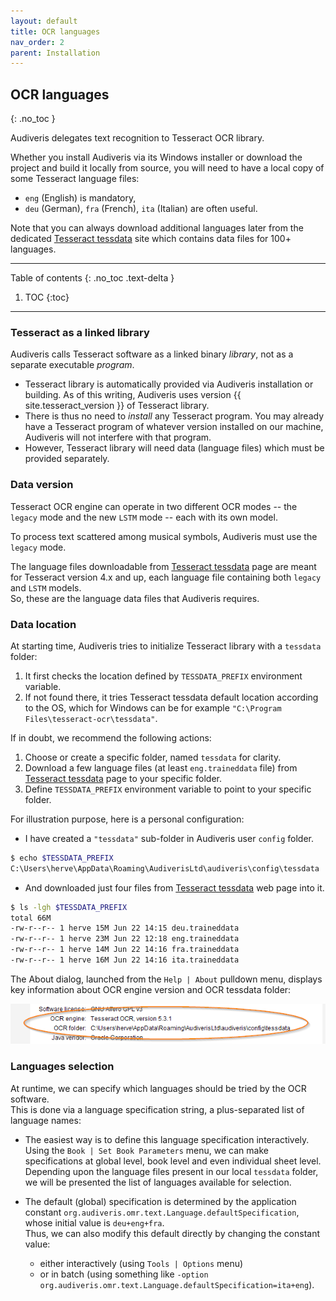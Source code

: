 ```yaml
---
layout: default
title: OCR languages
nav_order: 2
parent: Installation
---
```

## OCR languages
{: .no_toc }

Audiveris delegates text recognition to Tesseract OCR library.

Whether you install Audiveris via its Windows installer or download the project and build it locally
from source, you will need to have a local copy of some Tesseract language files:
- `eng` (English) is mandatory,
- `deu` (German), `fra` (French), `ita` (Italian) are often useful.

Note that you can always download additional languages later from the dedicated 
[Tesseract tessdata] site which contains data files for 100+ languages.

---
Table of contents
{: .no_toc .text-delta }
1. TOC
{:toc}
---

### Tesseract as a linked library

Audiveris calls Tesseract software as a linked binary _library_,
not as a separate executable _program_.
- Tesseract library is automatically provided via Audiveris installation or building.
  As of this writing, Audiveris uses version {{ site.tesseract_version }} of Tesseract library.
- There is thus no need to _install_ any Tesseract program.
  You may already have a Tesseract program of whatever version installed on our machine,
  Audiveris will not interfere with that program.
- However, Tesseract library will need data (language files) which must be provided separately.

### Data version

Tesseract OCR engine can operate in two different OCR modes
-- the ``legacy`` mode and the new ``LSTM`` mode -- each with its own model.

To process text scattered among musical symbols, Audiveris must use the ``legacy`` mode.

The language files downloadable from [Tesseract tessdata] page are meant for Tesseract
version 4.x and up, each language file containing both ``legacy`` and ``LSTM`` models.  
So, these are the language data files that Audiveris requires.

### Data location

At starting time, Audiveris tries to initialize Tesseract library with a `tessdata` folder:
  1. It first checks the location defined by `TESSDATA_PREFIX` environment variable.
  2. If not found there, it tries Tesseract tessdata default location according to the OS,
  which for Windows can be for example `"C:\Program Files\tesseract-ocr\tessdata"`.

If in doubt, we recommend the following actions:
1. Choose or create a specific folder, named ``tessdata`` for clarity.
2. Download a few language files (at least ``eng.traineddata`` file) from [Tesseract tessdata] page
to your specific folder.
3. Define `TESSDATA_PREFIX` environment variable to point to your specific folder.

For illustration purpose, here is a personal configuration:
- I have created a ``"tessdata"`` sub-folder in Audiveris user ``config`` folder.
```bash
$ echo $TESSDATA_PREFIX
C:\Users\herve\AppData\Roaming\AudiverisLtd\audiveris\config\tessdata
```
- And downloaded just four files from [Tesseract tessdata] web page into it.
```bash
$ ls -lgh $TESSDATA_PREFIX
total 66M
-rw-r--r-- 1 herve 15M Jun 22 14:15 deu.traineddata
-rw-r--r-- 1 herve 23M Jun 22 12:18 eng.traineddata
-rw-r--r-- 1 herve 14M Jun 22 14:16 fra.traineddata
-rw-r--r-- 1 herve 16M Jun 22 14:16 ita.traineddata
```

The About dialog, launched from the ``Help | About`` pulldown menu, displays key information
about OCR engine version and OCR tessdata folder:

![](../assets/images/about_ocr.png)

### Languages selection

At runtime, we can specify which languages should be tried by the OCR software.  
This is done via a language specification string, a plus-separated list of language names:

- The easiest way is to define this language specification interactively.  
Using the `Book | Set Book Parameters` menu, we can make specifications at global level,
book level and even individual sheet level.  
Depending upon the language files present in our local ``tessdata`` folder,
we will be presented the list of  languages available for selection.

- The default (global) specification is determined by the application constant
`org.audiveris.omr.text.Language.defaultSpecification`, whose initial value is `deu+eng+fra`.  
Thus, we can also modify this default directly by changing the constant value:
  - either interactively (using `Tools | Options` menu)
  - or in batch (using something like
    `-option org.audiveris.omr.text.Language.defaultSpecification=ita+eng`).  

[Tesseract tessdata]:  https://github.com/tesseract-ocr/tessdata
